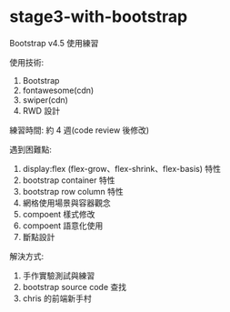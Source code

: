 # stage3-with-bootstrap
Bootstrap v4.5 使用練習

使用技術:
1. Bootstrap 
2. fontawesome(cdn)
3. swiper(cdn) 
4. RWD 設計

練習時間: 約 4 週(code review 後修改)

遇到困難點:
1. display:flex (flex-grow、flex-shrink、flex-basis) 特性
2. bootstrap container 特性
3. bootstrap row column 特性
4. 網格使用場景與容器觀念
5. compoent 樣式修改
6. compoent 語意化使用
7. 斷點設計

解決方式:
1. 手作實驗測試與練習
2. bootstrap source code 查找
3. chris 的前端新手村
